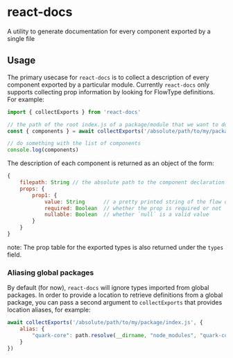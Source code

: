 # react-docs
A utility to generate documentation for every component exported by a single file

## Usage

The primary usecase for `react-docs` is to collect a description of every component
exported by a particular module. Currently `react-docs` only supports collecting prop 
information by looking for FlowType definitions. For example:

```javascript
import { collectExports } from 'react-docs'

// the path of the root index.js of a package/module that we want to document
const { components } = await collectExports('/absolute/path/to/my/package/index.js')

// do something with the list of components
console.log(components)
```

The description of each component is returned as an object of the form:
```javascript
{
    filepath: String // the absolute path to the component declaration
    props: {
        prop1: {
            value: String      // a pretty printed string of the flow definition
            required: Boolean  // whether the prop is required or not
            nullable: Boolean  // whether `null` is a valid value
        }
    }
}
```

note: The prop table for the exported types is also returned under the `types` field.


### Aliasing global packages

By default (for now), `react-docs` will ignore types imported from global packages. In order to provide 
a location to retrieve definitions from a global package, you can pass a second argument to `collectExports`
that provides location aliases, for example:

```javascript
await collectExports('/absolute/path/to/my/package/index.js', {
    alias: {
        "quark-core": path.resolve(__dirname, "node_modules", "quark-core", "src", "index.js")
    }
})
```
